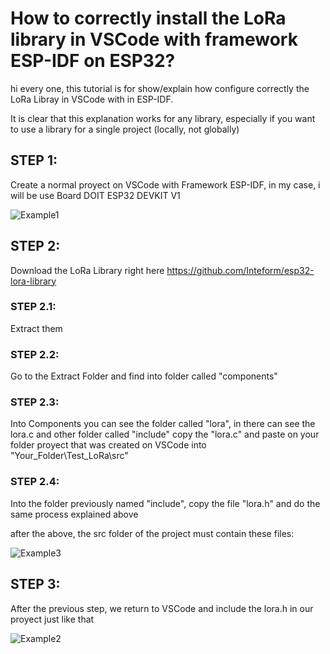 # How to correctly install the LoRa library in VSCode with framework ESP-IDF on ESP32?
hi every one, this tutorial is for show/explain how configure correctly the LoRa Libray in VSCode with in ESP-IDF.

It is clear that this explanation works for any library, especially if you want to use a library for a single project (locally, not globally)

## STEP 1:
Create a normal proyect on VSCode with Framework ESP-IDF, in my case, i will be use Board DOIT ESP32 DEVKIT V1

![Example1](https://github.com/Estraus96/Prueba-ESP32/blob/master/EJ1.jpg)

## STEP 2: 
Download the LoRa Library right here https://github.com/Inteform/esp32-lora-library

### STEP 2.1:
Extract them

### STEP 2.2:
Go to the Extract Folder and find into folder called "components"

### STEP 2.3:
Into Components you can see the folder called "lora", in there can see the lora.c and other folder called "include"
copy the "lora.c" and paste on your folder proyect that was created on VSCode into "Your_Folder\Test_LoRa\src"

### STEP 2.4:
Into the folder previously named "include", copy the file "lora.h" and do the same process explained above

after the above, the src folder of the project must contain these files:

![Example3](https://github.com/Estraus96/Prueba-ESP32/blob/master/EJ3.jpg)

## STEP 3:
After the previous step, we return to VSCode and include the lora.h in our proyect just like that

![Example2](https://github.com/Estraus96/Prueba-ESP32/blob/master/EJ2.jpg)
